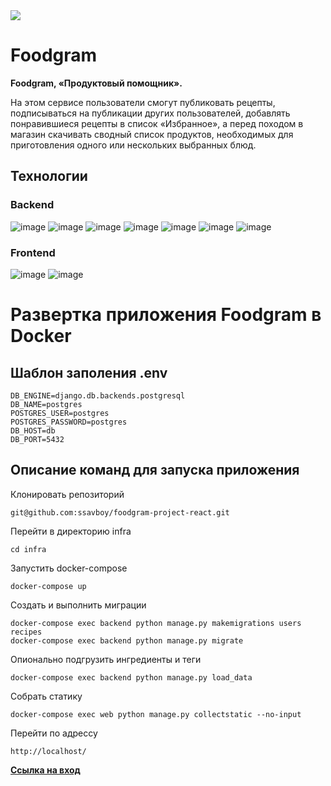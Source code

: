 <img src="https://github.com/ssavboy/foodgram-project-react/actions/workflows/main.yml/badge.svg">

# Foodgram
<b>Foodgram, «Продуктовый помощник».</b>

<p>На этом сервисе пользователи смогут публиковать рецепты, подписываться на публикации других пользователей, добавлять понравившиеся рецепты в список «Избранное», а перед походом в магазин скачивать сводный список продуктов, необходимых для приготовления одного или нескольких выбранных блюд.</p>

## Технологии
### Backend
![image]({https://img.shields.io/badge/Python-FFD43B?style=for-the-badge&logo=python&logoColor=blue})
![image]({https://img.shields.io/badge/Django-092E20?style=for-the-badge&logo=django&logoColor=green})
![image]({https://img.shields.io/badge/django%20rest-ff1709?style=for-the-badge&logo=django&logoColor=white})
![image]({https://img.shields.io/badge/PostgreSQL-316192?style=for-the-badge&logo=postgresql&logoColor=white})
![image]({https://img.shields.io/badge/Nginx-009639?style=for-the-badge&logo=nginx&logoColor=white})
![image]({https://img.shields.io/badge/Docker-2CA5E0?style=for-the-badge&logo=docker&logoColor=white})
![image]({https://img.shields.io/badge/GitHub_Actions-2088FF?style=for-the-badge&logo=github-actions&logoColor=white})
### Frontend
![image](https://img.shields.io/badge/JavaScript-323330?style=for-the-badge&logo=javascript&logoColor=F7DF1E})
![image](https://img.shields.io/badge/React-20232A?style=for-the-badge&logo=react&logoColor=61DAFB})

# Развертка приложения Foodgram в Docker

## Шаблон заполения .env

```
DB_ENGINE=django.db.backends.postgresql
DB_NAME=postgres
POSTGRES_USER=postgres
POSTGRES_PASSWORD=postgres
DB_HOST=db
DB_PORT=5432 
```

## Описание команд для запуска приложения
Клонировать репозиторий
```
git@github.com:ssavboy/foodgram-project-react.git
```
Перейти в директорию infra
```
cd infra
```
Запустить docker-compose
```
docker-compose up
```
Создать и выполнить миграции
```
docker-compose exec backend python manage.py makemigrations users recipes
docker-compose exec backend python manage.py migrate
```
Опионально подгрузить ингредиенты и теги
```
docker-compose exec backend python manage.py load_data
```
Собрать статику
```
docker-compose exec web python manage.py collectstatic --no-input 
```
Перейти по адрессу
```
http://localhost/
```

<b><a href='http://62.84.121.132/signin'>Ссылка на вход</a></b>